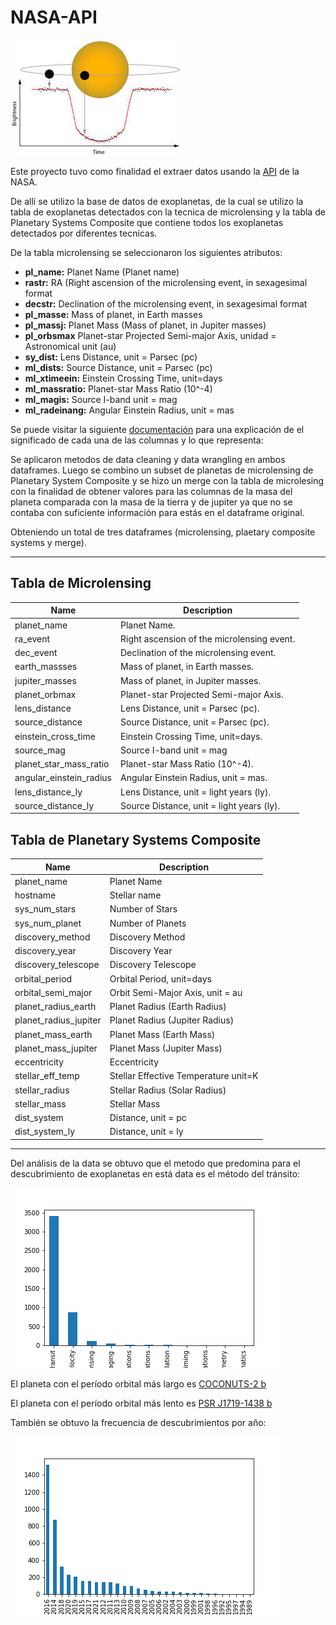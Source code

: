 # NASA-API

![image.png](transit.jpeg)

Este proyecto tuvo como finalidad el extraer datos usando la [API](https://api.nasa.gov) de la NASA.

De allí se utilizo la base de datos de exoplanetas, de la cual se utilizo la tabla de exoplanetas detectados con la tecnica de microlensing y la tabla de Planetary Systems Composite que contiene todos los exoplanetas detectados por diferentes tecnicas.

De la tabla microlensing se seleccionaron los siguientes atributos: 

- **pl_name:** Planet Name (Planet name)
- **rastr:** RA (Right ascension of the microlensing event, in sexagesimal format
- **decstr:** Declination of the microlensing event, in sexagesimal format
- **pl_masse:** Mass of planet, in Earth masses
- **pl_massj:** Planet Mass (Mass of planet, in Jupiter masses)
- **pl_orbsmax** Planet-star Projected Semi-major Axis, unidad = Astronomical unit (au) 
- **sy_dist:** Lens Distance, unit = Parsec (pc)
- **ml_dists:** Source Distance, unit = Parsec (pc)
- **ml_xtimeein:** Einstein Crossing Time, unit=days 
- **ml_massratio:** Planet-star Mass Ratio (10^-4)
- **ml_magis:** Source I-band unit = mag 
- **ml_radeinang:** Angular Einstein Radius, unit = mas 

Se puede visitar la siguiente [documentación](https://exoplanetarchive.ipac.caltech.edu/docs/microlensing-column-mapping.pdf) para una explicación de el significado de cada una de las columnas y lo que representa:

Se aplicaron metodos de data cleaning y data wrangling en ambos dataframes. Luego se combino un subset de planetas de microlensing de Planetary System Composite y se hizo un merge con la tabla de microlesing con la finalidad de obtener 
valores para las columnas de la masa del planeta comparada con la masa de la tierra y de jupiter ya que no se contaba con suficiente información para estás en el dataframe original. 

Obteniendo un total de tres dataframes (microlensing, plaetary composite systems y merge).

---
## Tabla de Microlensing

| Name  | Description |
| ------------- | ------------- |
| planet_name	  | Planet Name. |
| ra_event	  | Right ascension of the microlensing event. |
| dec_event | Declination of the microlensing event. |
| earth_massses	 | Mass of planet, in Earth masses.  |
| jupiter_masses | Mass of planet, in Jupiter masses. |
| planet_orbmax  |Planet-star Projected Semi-major Axis. |
| lens_distance | Lens Distance, unit = Parsec (pc). |
| source_distance | Source Distance, unit = Parsec (pc). |
| einstein_cross_time | Einstein Crossing Time, unit=days.  |
| source_mag  | Source I-band unit = mag
| planet_star_mass_ratio  | Planet-star Mass Ratio (10^-4). |
| angular_einstein_radius | Angular Einstein Radius, unit = mas. |
| lens_distance_ly | Lens Distance, unit = light years (ly). |
| source_distance_ly  | Source Distance, unit = light years (ly). |

## Tabla de Planetary Systems Composite

| Name  | Description |
| ------------- | ------------- |
| planet_name | Planet Name |
| hostname | Stellar name |
| sys_num_stars | Number of Stars |
| sys_num_planet | Number of Planets |
| discovery_method | Discovery Method |
| discovery_year | Discovery Year |
| discovery_telescope | Discovery Telescope |
| orbital_period | Orbital Period, unit=days |
| orbital_semi_major | Orbit Semi-Major Axis, unit = au |
| planet_radius_earth | Planet Radius (Earth Radius) |
| planet_radius_jupiter | Planet Radius (Jupiter Radius) |
| planet_mass_earth | Planet Mass (Earth Mass) |
| planet_mass_jupiter | Planet Mass (Jupiter Mass) |
| eccentricity | Eccentricity |
| stellar_eff_temp | Stellar Effective Temperature unit=K |
| stellar_radius | Stellar Radius (Solar Radius) |
| stellar_mass | Stellar Mass |
| dist_system | Distance, unit = pc |
| dist_system_ly | Distance, unit = ly |

--- 

Del análisis de la data se obtuvo que el metodo que predomina para el descubrimiento de exoplanetas en está data es el método del tránsito:

![Discovery Method](bar_discovery_method.png)

El planeta con el período orbital más largo es [COCONUTS-2 b](https://exoplanets.nasa.gov/exoplanet-catalog/7945/coconuts-2-b/)

El planeta con el período orbital más lento es [PSR J1719-1438 b](https://exoplanets.nasa.gov/exoplanet-catalog/7138/psr-j1719-1438-b/)

También se obtuvo la frecuencia de descubrimientos por año:

![Discoveries by year](bar_year.png)
